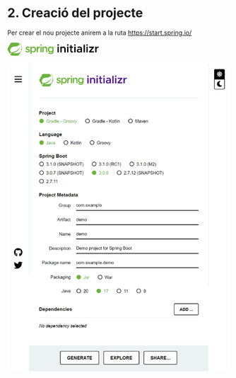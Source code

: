 # **2.** Creació del projecte

Per crear el nou projecte anirem a la ruta https://start.spring.io/

<img src="./imatges/icon-spring-io.png" style="height:30px;"></img>

![spring-io-empty.png](./imatges/spring-io-empty.png)